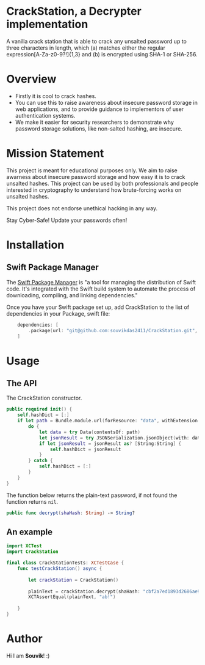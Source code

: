 # CrackStation, a Decrypter implementation 

A vanilla crack station that is able to crack any unsalted password up to three characters in length, which (a) matches either the regular expression[A-Za-z0-9?!]{1,3} and (b) is encrypted using SHA-1 or SHA-256.

# Overview

* Firstly it is cool to crack hashes. 
* You can use this to raise awareness about insecure password storage in web applications, and to provide guidance to implementors of user authentication systems. 
* We make it easier for security researchers to demonstrate why password storage solutions, like non-salted hashing, are insecure.

# Mission Statement

This project is meant for educational purposes only. We aim to raise awarness about insecure password storage and how easy it is to crack unsalted hashes. This project can be used by both professionals and people interested in cryptography to understand how brute-forcing works on unsalted hashes. 

This project does not endorse unethical hacking in any way. 

Stay Cyber-Safe! Update your passwords often! 

# Installation

## Swift Package Manager
The [Swift Package Manager](https://www.swift.org/package-manager) is "a tool for managing the distribution of Swift code. It's integrated with the Swift build system to automate the process of downloading, compiling, and linking dependencies."

Once you have your Swift package set up, add CrackStation to the list of dependencies in your Package, swift file:

```swift
    dependencies: [
        .package(url: "git@github.com:souvikdas2411/CrackStation.git", from: "1.2.0"),
    ]
```

# Usage
## The API
The CrackStation constructor.
```swift
public required init() {
    self.hashDict = [:]
    if let path = Bundle.module.url(forResource: "data", withExtension: "json") {
        do {
            let data = try Data(contentsOf: path)
            let jsonResult = try JSONSerialization.jsonObject(with: data)
            if let jsonResult = jsonResult as? [String:String] {
                self.hashDict = jsonResult
            }
        } catch {
            self.hashDict = [:]
        }
    }
}
```
The function below returns the plain-text password, if not found the function returns ```nil```.
```swift
public func decrypt(shaHash: String) -> String?
```
## An example
```swift
import XCTest
import CrackStation

final class CrackStationTests: XCTestCase {
    func testCrackStation() async {
    
        let crackStation = CrackStation()
        
        plainText = crackStation.decrypt(shaHash: "cbf2a7ed1893d2686ae9ec75712d340c8b9f50e7bcd7698ee43ea2e3b42e3911")
        XCTAssertEqual(plainText, "ab!")
        
    }
}
```

# Author
Hi I am **Souvik**! :) 
